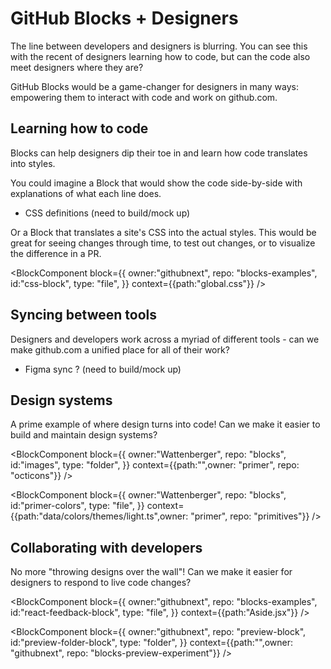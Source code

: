 # GitHub Blocks + Designers

The line between developers and designers is blurring. You can see this with the recent of designers learning how to code, but can the code also meet designers where they are?

GitHub Blocks would be a game-changer for designers in many ways: empowering them to interact with code and work on github.com.

## Learning how to code

Blocks can help designers dip their toe in and learn how code translates into styles.

You could imagine a Block that would show the code side-by-side with explanations of what each line does.

- CSS definitions (need to build/mock up)

Or a Block that translates a site's CSS into the actual styles. This would be great for seeing changes through time, to test out changes, or to visualize the difference in a PR.

<BlockComponent
block={{
    owner:"githubnext",
    repo: "blocks-examples",
    id:"css-block",
    type: "file",
  }}
context={{path:"global.css"}}
/>

## Syncing between tools

Designers and developers work across a myriad of different tools - can we make github.com a unified place for all of their work?

- Figma sync ? (need to build/mock up)

## Design systems

A prime example of where design turns into code! Can we make it easier to build and maintain design systems?

<BlockComponent
block={{
    owner:"Wattenberger",
    repo: "blocks",
    id:"images",
    type: "folder",
  }}
context={{path:"",owner: "primer", repo: "octicons"}}
/>

<BlockComponent
block={{
    owner:"Wattenberger",
    repo: "blocks",
    id:"primer-colors",
    type: "file",
  }}
context={{path:"data/colors/themes/light.ts",owner: "primer", repo: "primitives"}}
/>

## Collaborating with developers

No more "throwing designs over the wall"! Can we make it easier for designers to respond to live code changes?

<BlockComponent
block={{
    owner:"githubnext",
    repo: "blocks-examples",
    id:"react-feedback-block",
    type: "file",
  }}
context={{path:"Aside.jsx"}}
/>

<BlockComponent
block={{
    owner:"githubnext",
    repo: "preview-block",
    id:"preview-folder-block",
    type: "folder",
  }}
context={{path:"",owner: "githubnext", repo: "blocks-preview-experiment"}}
/>
